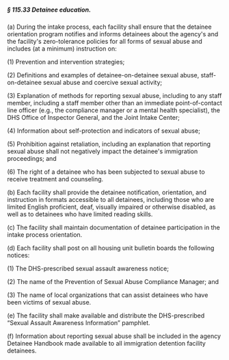 ##### § 115.33 Detainee education. #####

(a) During the intake process, each facility shall ensure that the detainee orientation program notifies and informs detainees about the agency's and the facility's zero-tolerance policies for all forms of sexual abuse and includes (at a minimum) instruction on:

(1) Prevention and intervention strategies;

(2) Definitions and examples of detainee-on-detainee sexual abuse, staff-on-detainee sexual abuse and coercive sexual activity;

(3) Explanation of methods for reporting sexual abuse, including to any staff member, including a staff member other than an immediate point-of-contact line officer (e.g., the compliance manager or a mental health specialist), the DHS Office of Inspector General, and the Joint Intake Center;

(4) Information about self-protection and indicators of sexual abuse;

(5) Prohibition against retaliation, including an explanation that reporting sexual abuse shall not negatively impact the detainee's immigration proceedings; and

(6) The right of a detainee who has been subjected to sexual abuse to receive treatment and counseling.

(b) Each facility shall provide the detainee notification, orientation, and instruction in formats accessible to all detainees, including those who are limited English proficient, deaf, visually impaired or otherwise disabled, as well as to detainees who have limited reading skills.

(c) The facility shall maintain documentation of detainee participation in the intake process orientation.

(d) Each facility shall post on all housing unit bulletin boards the following notices:

(1) The DHS-prescribed sexual assault awareness notice;

(2) The name of the Prevention of Sexual Abuse Compliance Manager; and

(3) The name of local organizations that can assist detainees who have been victims of sexual abuse.

(e) The facility shall make available and distribute the DHS-prescribed “Sexual Assault Awareness Information” pamphlet.

(f) Information about reporting sexual abuse shall be included in the agency Detainee Handbook made available to all immigration detention facility detainees.